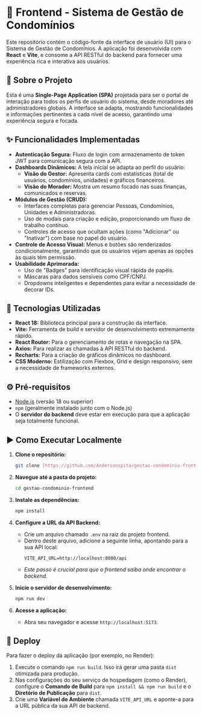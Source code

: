 # 🚀 Frontend - Sistema de Gestão de Condomínios

Este repositório contém o código-fonte da interface de usuário (UI) para o Sistema de Gestão de Condomínios. A aplicação foi desenvolvida com **React** e **Vite**, e consome a API RESTful do backend para fornecer uma experiência rica e interativa aos usuários.

## 📖 Sobre o Projeto

Esta é uma **Single-Page Application (SPA)** projetada para ser o portal de interação para todos os perfis de usuário do sistema, desde moradores até administradores globais. A interface se adapta, mostrando funcionalidades e informações pertinentes a cada nível de acesso, garantindo uma experiência segura e focada.

## ✨ Funcionalidades Implementadas

- **Autenticação Segura:** Fluxo de login com armazenamento de token JWT para comunicação segura com a API.
- **Dashboards Dinâmicos:** A tela inicial se adapta ao perfil do usuário:
    - **Visão do Gestor:** Apresenta cards com estatísticas (total de usuários, condomínios, unidades) e gráficos financeiros.
    - **Visão do Morador:** Mostra um resumo focado nas suas finanças, comunicados e reservas.
- **Módulos de Gestão (CRUD):**
    - Interfaces completas para gerenciar Pessoas, Condomínios, Unidades e Administradoras.
    - Uso de modais para criação e edição, proporcionando um fluxo de trabalho contínuo.
    - Controles de acesso que ocultam ações (como "Adicionar" ou "Inativar") com base no papel do usuário.
- **Controle de Acesso Visual:** Menus e botões são renderizados condicionalmente, garantindo que os usuários vejam apenas as opções às quais têm permissão.
- **Usabilidade Aprimorada:**
    - Uso de "Badges" para identificação visual rápida de papéis.
    - Máscaras para dados sensíveis como CPF/CNPJ.
    - Dropdowns inteligentes e dependentes para evitar a necessidade de decorar IDs.

## 🚀 Tecnologias Utilizadas

- **React 18:** Biblioteca principal para a construção da interface.
- **Vite:** Ferramenta de build e servidor de desenvolvimento extremamente rápido.
- **React Router:** Para o gerenciamento de rotas e navegação na SPA.
- **Axios:** Para realizar as chamadas à API RESTful do backend.
- **Recharts:** Para a criação de gráficos dinâmicos no dashboard.
- **CSS Moderno:** Estilização com Flexbox, Grid e design responsivo, sem a necessidade de frameworks externos.

## ⚙️ Pré-requisitos

- [Node.js](https://nodejs.org/en) (versão 18 ou superior)
- `npm` (geralmente instalado junto com o Node.js)
- O **servidor do backend** deve estar em execução para que a aplicação seja totalmente funcional.

## ▶️ Como Executar Localmente

1.  **Clone o repositório:**
    ```bash
    git clone [https://github.com/Andersonspita/gestao-condominio-frontend.git](https://github.com/Andersonspita/gestao-condominio-frontend.git)
    ```

2.  **Navegue até a pasta do projeto:**
    ```bash
    cd gestao-condominio-frontend
    ```

3.  **Instale as dependências:**
    ```bash
    npm install
    ```

4.  **Configure a URL da API Backend:**
    - Crie um arquivo chamado `.env` na raiz do projeto frontend.
    - Dentro deste arquivo, adicione a seguinte linha, apontando para a sua API local:
      ```
      VITE_API_URL=http://localhost:8080/api
      ```
    - *Este passo é crucial para que o frontend saiba onde encontrar o backend.*

5.  **Inicie o servidor de desenvolvimento:**
    ```bash
    npm run dev
    ```

6.  **Acesse a aplicação:**
    - Abra seu navegador e acesse `http://localhost:5173`.

## 🚢 Deploy

Para fazer o deploy da aplicação (por exemplo, no Render):

1.  Execute o comando `npm run build`. Isso irá gerar uma pasta `dist` otimizada para produção.
2.  Nas configurações do seu serviço de hospedagem (como o Render), configure o **Comando de Build** para `npm install && npm run build` e o **Diretório de Publicação** para `dist`.
3.  Crie uma **Variável de Ambiente** chamada `VITE_API_URL` e aponte-a para a URL pública da sua API de backend.
